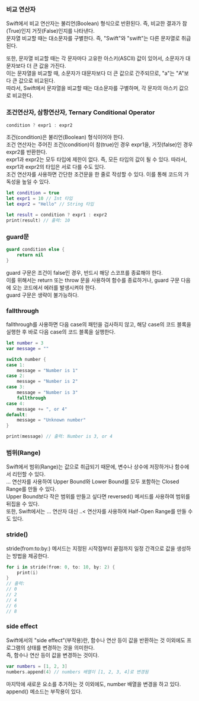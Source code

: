 ### 비교 연산자
Swift에서 비교 연산자는 불리언(Boolean) 형식으로 반환된다. 즉, 비교한 결과가 참(True)인지 거짓(False)인지를 나타낸다.<br>
문자열 비교할 때는 대소문자를 구별한다. 즉, "Swift"와 "swift"는 다른 문자열로 취급된다.<br>

또한, 문자열 비교할 때는 각 문자마다 고유한 아스키(ASCII) 값이 있어서, 소문자가 대문자보다 더 큰 값을 가진다.<br>
이는 문자열을 비교할 때, 소문자가 대문자보다 더 큰 값으로 간주되므로, "a"는 "A"보다 큰 값으로 비교된다.<br>
따라서, Swift에서 문자열을 비교할 때는 대소문자를 구별하며, 각 문자의 아스키 값으로 비교한다.<br>

### 조건연산자, 삼항연산자, Ternary Conditional Operator
```swift
condition ? expr1 : expr2 
```
조건(condition)은 불리언(Boolean) 형식이어야 한다.<br>
조건 연산자는 주어진 조건(condition)이 참(true)인 경우 expr1을, 거짓(false)인 경우 expr2를 반환한다.<br>
expr1과 expr2는 모두 타입에 제한이 없다. 즉, 모든 타입의 값이 될 수 있다. 따라서, expr1과 expr2의 타입은 서로 다를 수도 있다.<br>
조건 연산자를 사용하면 간단한 조건문을 한 줄로 작성할 수 있다. 이를 통해 코드의 가독성을 높일 수 있다.<br>
```swift
let condition = true
let expr1 = 10 // Int 타입
let expr2 = "Hello" // String 타입

let result = condition ? expr1 : expr2
print(result) // 출력: 10
```

### guard문
```swift
guard condition else {
    return nil
}
```
guard 구문은 조건이 false인 경우, 반드시 해당 스코프를 종료해야 한다.<br>
이를 위해서는 return 또는 throw 문을 사용하여 함수를 종료하거나, guard 구문 다음에 오는 코드에서 에러를 발생시켜야 한다. <br>
guard 구문은 생략이 불가능하다.<br>

### fallthrough
fallthrough를 사용하면 다음 case의 패턴을 검사하지 않고, 해당 case의 코드 블록을 실행한 후 바로 다음 case의 코드 블록을 실행한다.<br>

```swift
let number = 3
var message = ""

switch number {
case 1:
    message = "Number is 1"
case 2:
    message = "Number is 2"
case 3:
    message = "Number is 3"
    fallthrough
case 4:
    message += ", or 4"
default:
    message = "Unknown number"
}

print(message) // 출력: Number is 3, or 4
```
### 범위(Range)
Swift에서 범위(Range)는 값으로 취급되기 때문에, 변수나 상수에 저장하거나 함수에서 리턴할 수 있다.<br>
... 연산자를 사용하여 Upper Bound와 Lower Bound를 모두 포함하는 Closed Range를 만들 수 있다.<br>
Upper Bound보다 작은 범위를 만들고 싶다면 reversed() 메서드를 사용하여 범위를 뒤집을 수 있다.<br>
또한, Swift에서는 ... 연산자 대신 ..< 연산자를 사용하여 Half-Open Range를 만들 수도 있다.<br>

### stride()
stride(from:to:by:) 메서드는 지정된 시작점부터 끝점까지 일정 간격으로 값을 생성하는 방법을 제공한다.<br>
```swift
for i in stride(from: 0, to: 10, by: 2) {
    print(i)
}
// 출력:
// 0
// 2
// 4
// 6
// 8
```
### side effect
Swift에서의 "side effect"(부작용)란, 함수나 연산 등이 값을 반환하는 것 이외에도 프로그램의 상태를 변경하는 것을 의미한다.<br>
즉, 함수나 연산 등이 값을 변경하는 것이다.<br>
```swift
var numbers = [1, 2, 3]
numbers.append(4) // numbers 배열이 [1, 2, 3, 4]로 변경됨
```
마지막에 새로운 요소를 추가하는 것 이외에도, number 배열을 변경을 하고 있다. append() 메소드는 부작용이 있다.<br>

